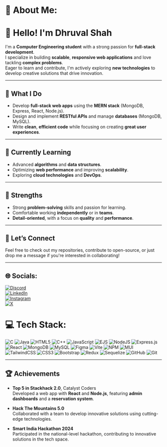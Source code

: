 # 💫 About Me:
# 👋 Hello! I'm Dhruval Shah

I'm a **Computer Engineering student** with a strong passion for **full-stack development**.  
I specialize in building **scalable**, **responsive web applications** and love tackling **complex problems**.  
Eager to learn and contribute, I'm actively exploring **new technologies** to develop creative solutions that drive innovation.

---

## 🚀 **What I Do**
- Develop **full-stack web apps** using the **MERN stack** (MongoDB, Express, React, Node.js).  
- Design and implement **RESTful APIs** and manage **databases** (MongoDB, MySQL).  
- Write **clean**, **efficient code** while focusing on creating **great user experiences**.

---

## 🌱 **Currently Learning**
- Advanced **algorithms** and **data structures**.  
- Optimizing **web performance** and improving **scalability**.  
- Exploring **cloud technologies** and **DevOps**.

---

## 🌟 **Strengths**
- Strong **problem-solving** skills and passion for learning.  
- Comfortable working **independently** or in **teams**.  
- **Detail-oriented**, with a focus on **quality** and **performance**.

---

## 💬 **Let’s Connect**
Feel free to check out my repositories, contribute to open-source, or just drop me a message if you're interested in collaborating!

---

## 🌐 Socials:
[![Discord](https://img.shields.io/badge/Discord-%237289DA.svg?logo=discord&logoColor=white)](https://discord.gg/dhruval4_shah)  
[![LinkedIn](https://img.shields.io/badge/LinkedIn-%230077B5.svg?logo=linkedin&logoColor=white)](https://linkedin.com/in/dhruval-shah-55ab18251/)  
[![Instagram](https://img.shields.io/badge/Instagram-%23E4405F.svg?logo=instagram&logoColor=white)](https://www.instagram.com/dhruval_shah_0403/)  
[![X](https://img.shields.io/badge/X-%2300A7E1.svg?logo=x&logoColor=white)](https://x.com/dhruval_shah_04)




# 💻 Tech Stack:
![C](https://img.shields.io/badge/c-%2300599C.svg?style=for-the-badge&logo=c&logoColor=white) ![Java](https://img.shields.io/badge/java-%23ED8B00.svg?style=for-the-badge&logo=openjdk&logoColor=white) ![HTML5](https://img.shields.io/badge/html5-%23E34F26.svg?style=for-the-badge&logo=html5&logoColor=white) ![C++](https://img.shields.io/badge/c++-%2300599C.svg?style=for-the-badge&logo=c%2B%2B&logoColor=white) ![JavaScript](https://img.shields.io/badge/javascript-%23323330.svg?style=for-the-badge&logo=javascript&logoColor=%23F7DF1E) ![EJS](https://img.shields.io/badge/ejs-%23B4CA65.svg?style=for-the-badge&logo=ejs&logoColor=black) ![NodeJS](https://img.shields.io/badge/node.js-6DA55F?style=for-the-badge&logo=node.js&logoColor=white) ![Express.js](https://img.shields.io/badge/express.js-%23404d59.svg?style=for-the-badge&logo=express&logoColor=%2361DAFB) ![React](https://img.shields.io/badge/react-%2320232a.svg?style=for-the-badge&logo=react&logoColor=%2361DAFB) ![MongoDB](https://img.shields.io/badge/MongoDB-%234ea94b.svg?style=for-the-badge&logo=mongodb&logoColor=white) ![MySQL](https://img.shields.io/badge/mysql-4479A1.svg?style=for-the-badge&logo=mysql&logoColor=white) ![Figma](https://img.shields.io/badge/figma-%23F24E1E.svg?style=for-the-badge&logo=figma&logoColor=white) ![Vite](https://img.shields.io/badge/vite-%23646CFF.svg?style=for-the-badge&logo=vite&logoColor=white) ![NPM](https://img.shields.io/badge/NPM-%23CB3837.svg?style=for-the-badge&logo=npm&logoColor=white) ![MUI](https://img.shields.io/badge/MUI-%230081CB.svg?style=for-the-badge&logo=mui&logoColor=white) ![TailwindCSS](https://img.shields.io/badge/tailwindcss-%2338B2AC.svg?style=for-the-badge&logo=tailwind-css&logoColor=white) ![CSS3](https://img.shields.io/badge/css3-%231572B6.svg?style=for-the-badge&logo=css3&logoColor=white) ![Bootstrap](https://img.shields.io/badge/bootstrap-%238511FA.svg?style=for-the-badge&logo=bootstrap&logoColor=white) ![Redux](https://img.shields.io/badge/redux-%23593d88.svg?style=for-the-badge&logo=redux&logoColor=white) ![Sequelize](https://img.shields.io/badge/Sequelize-52B0E7?style=for-the-badge&logo=Sequelize&logoColor=white) ![GitHub](https://img.shields.io/badge/github-%23121011.svg?style=for-the-badge&logo=github&logoColor=white) ![Git](https://img.shields.io/badge/git-%23F05033.svg?style=for-the-badge&logo=git&logoColor=white)


---

## 🏆 **Achievements**
- **Top 5 in Stackhack 2.0**, Catalyst Coders  
  Developed a web app with **React** and **Node.js**, featuring **admin dashboards** and a **reservation system**.

- **Hack The Mountains 5.0**  
  Collaborated with a team to develop innovative solutions using cutting-edge technologies.

- **Smart India Hackathon 2024**  
  Participated in the national-level hackathon, contributing to innovative solutions in the tech space.


<!-- Proudly created with GPRM ( https://gprm.itsvg.in ) -->

